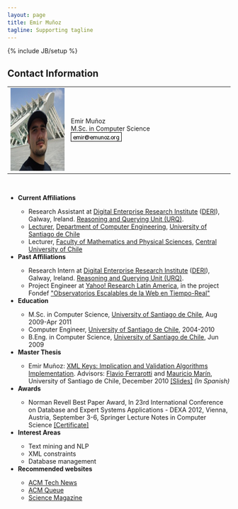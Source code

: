 ```yaml
---
layout: page
title: Emir Muñoz
tagline: Supporting tagline
---
```

{% include JB/setup %}

## Contact Information

<table>
<tr>
	<td style="text-align:center;width:350px;height:190px">
		<img alt="My photo" width="200" height="187" src="./images/DSC02506-3.JPG">
	</td>
	<td style="width:890px;height:190px">
		Emir Muñoz <br>
		M.Sc. in Computer Science
		<div style="display:block;text-align:left">
			<a href="mailto:emir@emunoz.org"><img alt="email" src="./images/mail.png"></a>
		</div>
	</td>
</tr>
</table>
<br>
<ul>
	<li><b>Current Affiliations</b></li>
	<div>
	<ul>
		<li>Research Assistant at <a target="_blank" href="http://www.deri.ie/">Digital Enterprise Research Institute</a> (<a target="_blank" href="http://www.deri.ie/">DERI</a>), Galway, Ireland. <a target="_blank" href="http://urq.deri.ie/">Reasoning and Querying Unit (URQ)</a>.</li>
		<li><a target="_blank" href="http://www.informatica.usach.cl/capital-humano/academicos/profesores-por-hora">Lecturer</a>, <a target="_blank" href="http://www.informatica.usach.cl/">Department of Computer Engineering</a>, <a target="_blank" href="http://www.usach.cl/portada.php">University of Santiago de Chile</a></li>
		<li>Lecturer, <a target="_blank" href="http://ucentral.cl/prontus_ucentral2012/site/edic/base/port/fcfm.html">Faculty of Mathematics and Physical Sciences</a>, <a target="_blank" href="http://www.ucentral.cl/prontus_ucentral/site/edic/base/port/inicio.html">Central University of Chile</a></li>
	</ul>
	</div>
	<li><b>Past Affiliations</b></li>
	<div>
	<ul>
		<li>Research Intern at <a target="_blank" href="http://www.deri.ie/">Digital Enterprise Research Institute</a> (<a target="_blank" href="http://www.deri.ie/">DERI</a>), Galway, Ireland. <a target="_blank" href="http://urq.deri.ie/">Reasoning and Querying Unit (URQ)</a>.</li>
		<li>Project Engineer at <a target="_blank" href="http://labs.yahoo.com/Yahoo_Labs_Santiago">Yahoo! Research Latin America</a>, in the project Fondef <a target="_blank" href="http://www.informatica.usach.cl/noticias/1727">"Observatorios Escalables de la Web en Tiempo-Real"</a></li>
	</ul>
	</div>
	<li><b>Education</b></li>
	<div>
	<ul>
		<li>M.Sc. in Computer Science, <a target="_blank" href="http://www.informatica.usach.cl/">University of Santiago de Chile</a>, Aug 2009-Apr 2011</li>
		<li>Computer Engineer, <a target="_blank" href="http://www.informatica.usach.cl/">University of Santiago de Chile</a>, 2004-2010</li>
		<li>B.Eng. in Computer Science, <a target="_blank" href="http://www.informatica.usach.cl/">University of Santiago de Chile</a>, Jun 2009</li>
	</ul>
	</div>
	<li><b>Master Thesis</b></li>
	<div>
	<ul>
		<li>Emir Muñoz: <a target="_blank" href="publications/files/thesis-magister.pdf">XML Keys: Implication and Validation Algorithms Implementation</a>. Advisors: <a target="_blank" href="http://www.victoria.ac.nz/sim/staff/flavio-ferrarotti.aspx">Flavio Ferrarotti</a> and <a target="_blank" href="http://www.dcc.uchile.cl/%7Emmarin/">Mauricio Marín</a>, University of Santiago de Chile, December 2010 <a href="publications/files/defensa-magister-emir.pdf">[Slides]</a> <i>(In Spanish)</i></li>
	</ul>
	</div>
	<li><b>Awards</b></li>
	<div>
	<ul>
		<li>Norman Revell Best Paper Award, In 23rd International Conference on Database and Expert Systems Applications - DEXA 2012, Vienna, Austria, September 3-6, Springer Lecture Notes in Computer Science <a href="publications/files/BPA-DEXA2012.pdf">[Certificate]</a></li>
	</ul>
	</div>
	<li><b>Interest Areas</b></li>
	<div>
	<ul>
		<li>Text mining and NLP</li>
		<li>XML constraints</li>
		<li>Database management</li>
	</ul>
	</div>
	<li><b>Recommended websites</b></li>
	<div>
	<ul>
		<li><a target="_blank" href="http://technews.acm.org/">ACM Tech News </a></li>
		<li><a target="_blank" href="http://www.acmqueue.com/">ACM Queue </a><a href="http://www.sciencemag.org/magazine.dtl"> </a></li>
		<li><a target="_blank" href="http://www.sciencemag.org/magazine.dtl">Science Magazine</a></li>
	</ul>
	</div>
</ul>
